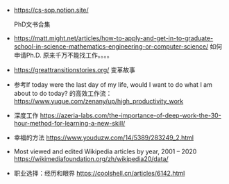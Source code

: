 
- https://cs-sop.notion.site/

  PhD文书合集

- https://matt.might.net/articles/how-to-apply-and-get-in-to-graduate-school-in-science-mathematics-engineering-or-computer-science/   如何申请Ph.D. 原来千万不能找工作。。。。


- https://greattransitionstories.org/  变革故事



- 参考If today were the last day of my life, would I want to do what I am about to do today? 的高效工作流：
  https://www.yuque.com/zenany/up/high_productivity_work
  
- 深度工作
  https://azeria-labs.com/the-importance-of-deep-work-the-30-hour-method-for-learning-a-new-skill/

- 幸福的方法 https://www.youduzw.com/14/5389/283249_2.html


- Most viewed and edited Wikipedia articles by year, 2001 – 2020
https://wikimediafoundation.org/zh/wikipedia20/data/

- 职业选择：经历和眼界
https://coolshell.cn/articles/6142.html
